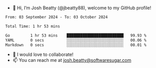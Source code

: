 - 👋 Hi, I’m Josh Beatty (@jbeatty88), welcome to my GitHub profile!

<!--START_SECTION:waka-->

```txt
From: 03 September 2024 - To: 03 October 2024

Total Time: 1 hr 53 mins

Go         1 hr 53 mins    █████████████████████████   99.93 %
YAML       0 secs          ░░░░░░░░░░░░░░░░░░░░░░░░░   00.06 %
Markdown   0 secs          ░░░░░░░░░░░░░░░░░░░░░░░░░   00.01 %
```

<!--END_SECTION:waka-->

- 💞️ I would love to collaborate!
- 📫 You can reach me at josh.beatty@softwaresugar.com

<!---
jbeatty88/jbeatty88 is a ✨ special ✨ repository because its `README.md` (this file) appears on your GitHub profile.
You can click the Preview link to take a look at your changes.
--->
